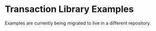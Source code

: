 # Transaction Library Examples

Examples are currently being migrated to live in a different repository.